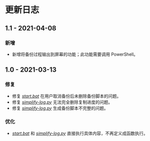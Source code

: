 ﻿# 更新日志

## 1.1 - 2021-04-08

### 新增

* 新增将备份过程输出到屏幕的功能；此功能需要调用 PowerShell。

## 1.0 - 2021-03-13

### 修复

* 修复 *[start.bat](start.bat)* 在用户取消备份后未删除备份脚本的问题。
* 修复 *[simplify-log.py](simplify-log.py)* 无法完全删除复制进度的问题。
* 修复 *[simplify-log.py](simplify-log.py)* 生成备份脚本不完整的问题。

### 优化

* *[start.bat](start.bat)* 和 *[simplify-log.py](simplify-log.py)* 直接执行具体内容，不再定义成函数执行。